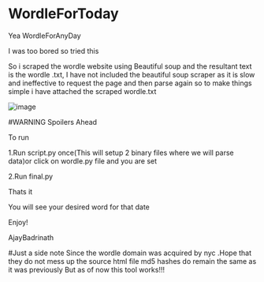 # WordleForToday
Yea WordleForAnyDay



I was too bored so tried this 

So i scraped the wordle website using Beautiful soup and the resultant text is the wordle .txt,
I have not included the beautiful soup scraper as it is slow and ineffective to request the page and then parse again so 
to make things simple i have attached the scraped wordle.txt



![image](https://user-images.githubusercontent.com/92035508/153165764-60b51a60-ca55-4b94-ad0d-fa8e22ad3c2a.png)

#WARNING
  Spoilers Ahead


To run  


1.Run script.py once(This will setup 2 binary files where we will parse data)or click on wordle.py file and you are set



2.Run final.py


Thats it 


You will see your desired word for that date


Enjoy!



AjayBadrinath



#Just a side note 
Since the wordle domain was acquired by nyc .Hope that they do not  mess up the source html file
md5 hashes do remain the same as it was previously
But as of now this tool works!!!
